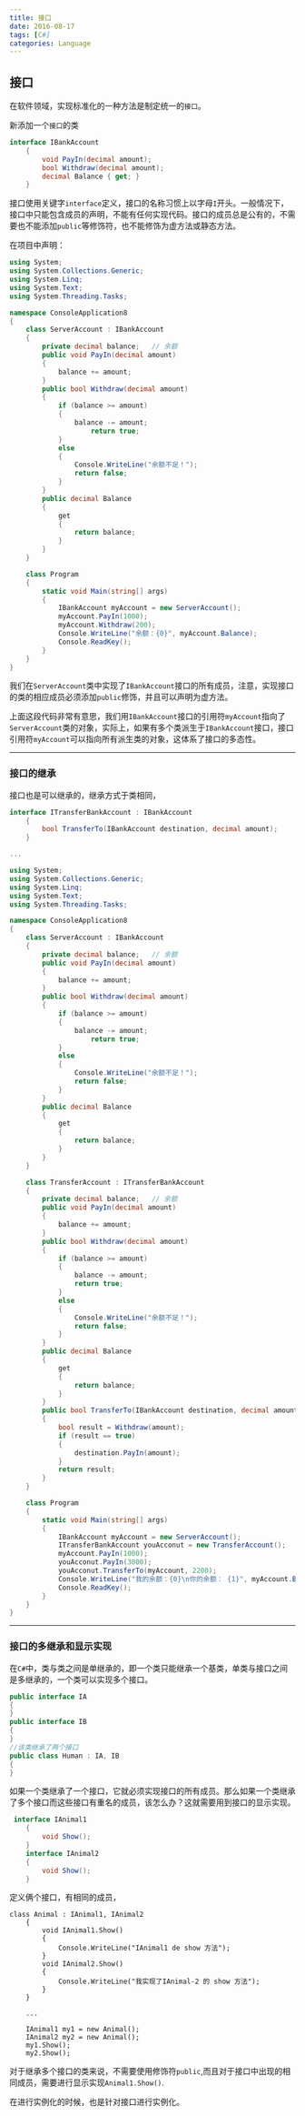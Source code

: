 ```yaml
---
title: 接口
date: 2016-08-17
tags: [C#]
categories: Language
---
```



## 接口

在软件领域，实现标准化的一种方法是制定统一的`接口`。

新添加一个`接口`的类

```c#
interface IBankAccount
    {
        void PayIn(decimal amount);
        bool Withdraw(decimal amount);
        decimal Balance { get; }
    }
```

接口使用关键字`interface`定义，接口的名称习惯上以字母`I`开头。一般情况下，接口中只能包含成员的声明，不能有任何实现代码。接口的成员总是公有的，不需要也不能添加`public`等修饰符，也不能修饰为虚方法或静态方法。

在项目中声明：

```c#
using System;
using System.Collections.Generic;
using System.Linq;
using System.Text;
using System.Threading.Tasks;

namespace ConsoleApplication8
{
    class ServerAccount : IBankAccount
    {
        private decimal balance;   // 余额
        public void PayIn(decimal amount)
        {
            balance += amount;
        }
        public bool Withdraw(decimal amount)
        {
            if (balance >= amount)
            {
                balance -= amount;
                    return true;
            }
            else
            {
                Console.WriteLine("余额不足！");
                return false;
            }
        }
        public decimal Balance
        {
            get
            {
                return balance;
            }
        }
    }

    class Program
    {
        static void Main(string[] args)
        {
            IBankAccount myAccount = new ServerAccount();
            myAccount.PayIn(1000);
            myAccount.Withdraw(200);
            Console.WriteLine("余额：{0}", myAccount.Balance);
            Console.ReadKey();
        }
    }
}
```

我们在`ServerAccount`类中实现了`IBankAccount`接口的所有成员，注意，实现接口的类的相应成员必须添加`public`修饰，并且可以声明为虚方法。

上面这段代码非常有意思，我们用`IBankAccount`接口的引用符`myAccount`指向了`ServerAccount`类的对象，实际上，如果有多个类派生于`IBankAccount`接口，接口引用符`myAccount`可以指向所有派生类的对象，这体系了接口的多态性。

---

### 接口的继承

接口也是可以继承的，继承方式于类相同，

```c#
interface ITransferBankAccount : IBankAccount
    {
        bool TransferTo(IBankAccount destination, decimal amount);
    }

...

using System;
using System.Collections.Generic;
using System.Linq;
using System.Text;
using System.Threading.Tasks;

namespace ConsoleApplication8
{
    class ServerAccount : IBankAccount
    {
        private decimal balance;   // 余额
        public void PayIn(decimal amount)
        {
            balance += amount;
        }
        public bool Withdraw(decimal amount)
        {
            if (balance >= amount)
            {
                balance -= amount;
                    return true;
            }
            else
            {
                Console.WriteLine("余额不足！");
                return false;
            }
        }
        public decimal Balance
        {
            get
            {
                return balance;
            }
        }
    }

    class TransferAccount : ITransferBankAccount
    {
        private decimal balance;   // 余额
        public void PayIn(decimal amount)
        {
            balance += amount;
        }
        public bool Withdraw(decimal amount)
        {
            if (balance >= amount)
            {
                balance -= amount;
                return true;
            }
            else
            {
                Console.WriteLine("余额不足！");
                return false;
            }
        }
        public decimal Balance
        {
            get
            {
                return balance;
            }
        }
        public bool TransferTo(IBankAccount destination, decimal amount)
        {
            bool result = Withdraw(amount);
            if (result == true)
            {
                destination.PayIn(amount);
            }
            return result;
        }
    }

    class Program
    {
        static void Main(string[] args)
        {
            IBankAccount myAccount = new ServerAccount();
            ITransferBankAccount youAcconut = new TransferAccount();
            myAccount.PayIn(1000);
            youAcconut.PayIn(3000);
            youAcconut.TransferTo(myAccount, 2200);
            Console.WriteLine("我的余额：{0}\n你的余额： {1}", myAccount.Balance, youAcconut.Balance);
            Console.ReadKey();
        }
    }
}
```

---

### 接口的多继承和显示实现

在`C#`中，类与类之间是单继承的，即一个类只能继承一个基类，单类与接口之间是多继承的，一个类可以实现多个接口。

```c#
public interface IA
{
}
public interface IB
{
}
//该类继承了两个接口
public class Human : IA, IB
{
}
```

如果一个类继承了一个接口，它就必须实现接口的所有成员。那么如果一个类继承了多个接口而这些接口有重名的成员，该怎么办？这就需要用到接口的显示实现。

```c#
 interface IAnimal1
    {
        void Show();
    }
    interface IAnimal2
    {
        void Show();
    }
```

定义俩个接口，有相同的成员，

```#
class Animal : IAnimal1, IAnimal2
    {
        void IAnimal1.Show()
        {
            Console.WriteLine("IAnimal1 de show 方法");
        }
        void IAnimal2.Show()
        {
            Console.WriteLine("我实现了IAnimal-2 的 show 方法");
        }
    }

    ...

    IAnimal1 my1 = new Animal();
    IAnimal2 my2 = new Animal();
    my1.Show();
    my2.Show();
```

对于继承多个接口的类来说，不需要使用修饰符`public`,而且对于接口中出现的相同成员，需要进行显示实现`Animal1.Show()`.

在进行实例化的时候，也是针对接口进行实例化。